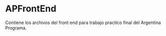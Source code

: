 # APFrontEnd
Contiene los archivos del front end para trabajo practico final del Argentina Programa. 
